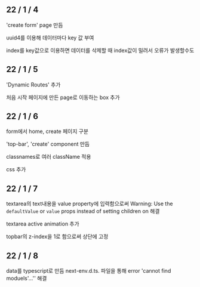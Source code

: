 ## 22 / 1 / 4

'create form' page 만듬

uuid4를 이용해 데이터마다 key 값 부여

index를 key값으로 이용하면 데이터를 삭제할 때 index값이 밀려서 오류가 발생할수도

## 22 / 1 / 5

'Dynamic Routes' 추가

처음 시작 페이지에 만든 page로 이동하는 box 추가

## 22 / 1 / 6

form에서 home, create 페이지 구분

'top-bar', 'create' component 만듬

classnames로 여러 className 적용

css 추가

## 22 / 1 / 7

 textarea의 text내용을 value property에 입력함으로써 Warning: Use the `defaultValue` or `value` props instead of setting children on 해결

 textarea active animation 추가

 topbar의 z-index을 1로 함으로써 상단에 고정

 ## 22 / 1 / 8

 data를 typescript로 만듬 next-env.d.ts. 파일을 통해 error 'cannot find moduels'...'' 해결